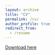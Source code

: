 ```yaml
---
layout: archive
title: "CV"
permalink: /cv/
author_profile: true
redirect_from:
  - /resume
---
```


[Download here](http://sindhusatyavolu.github.io/My_papers/CV_Sindhu-4.pdf)
